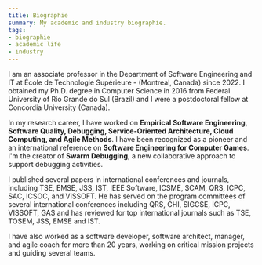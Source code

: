 ```yaml
---
title: Biographie
summary: My academic and industry biographie.
tags:
- biographie
- academic life
- industry 
---
```


I am an associate professor in the Department of Software Engineering and IT at École de Technologie Supérieure -  (Montreal, Canada) since 2022. I obtained my Ph.D. degree in Computer Science in 2016 from Federal University of Rio Grande do Sul (Brazil) and I were a postdoctoral fellow at Concordia University (Canada).  

In my research career, I have worked on **Empirical Software Engineering, Software Quality, Debugging, Service-Oriented Architecture, Cloud Computing, and Agile Methods**. I have been recognized as a pioneer and an international reference on **Software Engineering for Computer Games**. I'm the creator of **Swarm Debugging**, a new collaborative approach to support debugging activities. 

I published several papers in international conferences and journals, including TSE, EMSE, JSS, IST, IEEE Software, ICSME, SCAM, QRS, ICPC, SAC, ICSOC, and VISSOFT. He has served on the program committees of several international conferences including QRS, CHI, SIGCSE, ICPC, VISSOFT, GAS and has reviewed for top international journals such as TSE, TOSEM, JSS, EMSE and IST. 

I have also worked as a software developer, software architect, manager, and agile coach for more than 20 years, working on critical mission projects and guiding several teams.
